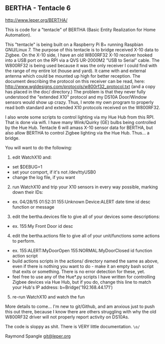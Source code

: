 BERTHA - Tentacle 6
-------------------

http://www.leper.org/BERTHA/

This is code for a "tentacle" of BERTHA (Basic Entity Realization for Home Automation).

This "tentacle" is being built on a Raspberry Pi B+ running Raspbian GNU/Linux 7.  The purpose of this 
tentacle is to bridge received X-10 data to Zigbee.  On the X-10 side, I have an old W800RF32 X-10 receiver
hooked into a USB port on the RPI via a QVS UR-2000M2 "USB to Serial" cable.  The W800RF32 is being used 
because it was the only receiver I could find with the range of my entire lot (house and yard).  It came with
and external antenna which could be mounted up high for better reception.  The document describing the protocol
on this receiver can be read, here: http://www.wgldesigns.com/protocols/w800rf32_protocol.txt (and a copy has 
placed in the doc/ directory.)  The problem is that they never fully understood the "extended X10" 
protocol and my DS10A Door/Window sensors would show up crazy.  Thus, I wrote my own program to properly
read both standard and extended X10 protocols received on the W800RF32.

I also wrote some scripts to control lighting via my Hue Hub from this RPI.  That is done via wifi.  I have 
many Wink/Quirky (GE) bulbs being controlled by the Hue Hub.  Tentacle 6 will amass X-10 sensor data for BERTHA, 
but also allow BERTHA to control Zigbee lighting via the Hue Hub.  Thus... a bridge.

You will want to do the following:
1) edit WatchX10 and:
  - set $DEBUG=1
  - set your comport, if it's not /dev/ttyUSB0
  - change the log file, if you want
2) run WatchX10 and trip your X10 sensors in every way possible, marking down their IDs:
  - ex.   04/28/15 01:52:31 155:Unknown Device:ALERT
            date     time   id   desc       function or message
3) edit the bertha.devices file to give all of your devices some descriptions:
  - ex.    155:My Front Door
            id  desc
4) edit the bertha.actions file to give all of your unit/functions some actions to perform.
  - ex.    155:ALERT:MyDoorOpen
           155:NORMAL:MyDoorClosed
            id  function   action script
  - build actions scripts in the actions/ directory named the same as above, even if there is nothing you want to do - make      it an empty bash script that exits or something.  There is no error detection for these, yet.
  - feel free to use any of the Hue*.py scripts I have written for controlling Zigbee devices via Hue Hub, but if you do,        change this line to match your Hub's IP address:
    b=Bridge('192.168.44.171')
5) re-run WatchX10 and watch the fun

More details to come...  I'm new to git/Github, and am anxious just to push this out there, because I know 
there are others struggling with why the old W800RF32 driver will not properly report activity on DS10As.

The code is sloppy as shit.  There is VERY little documentation.  `\o/`

Raymond Spangle
git@leper.org
